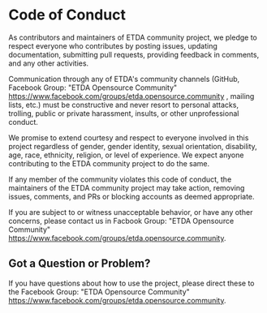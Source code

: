# <a name="coc"></a> Code of Conduct

As contributors and maintainers of ETDA community project, we pledge to respect everyone who contributes by posting issues, updating documentation, submitting pull requests, providing feedback in comments, and any other activities.

Communication through any of ETDA's community channels (GitHub, Facebook Group: "ETDA Opensource Community" https://www.facebook.com/groups/etda.opensource.community , mailing lists, etc.) must be constructive and never resort to personal attacks, trolling, public or private harassment, insults, or other unprofessional conduct.

We promise to extend courtesy and respect to everyone involved in this project regardless of gender, gender identity, sexual orientation, disability, age, race, ethnicity, religion, or level of experience. We expect anyone contributing to the ETDA community project to do the same.

If any member of the community violates this code of conduct, the maintainers of the ETDA community project may take action, removing issues, comments, and PRs or blocking accounts as deemed appropriate.

If you are subject to or witness unacceptable behavior, or have any other concerns, please contact us in Facbook Group: "ETDA Opensource Community" https://www.facebook.com/groups/etda.opensource.community.

## <a name="question"></a> Got a Question or Problem?

If you have questions about how to use the project, please direct these to the Facebook Group: "ETDA Opensource Community" https://www.facebook.com/groups/etda.opensource.community.
